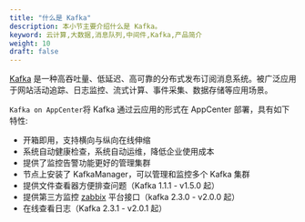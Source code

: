 ```yaml
---
title: "什么是 Kafka"
description: 本小节主要介绍什么是 Kafka。
keyword: 云计算,大数据,消息队列,中间件,Kafka,产品简介
weight: 10
draft: false
---
```


[Kafka](http://kafka.apache.org/) 是一种高吞吐量、低延迟、高可靠的分布式发布订阅消息系统。被广泛应用于网站活动追踪、日志监控、流式计算、事件采集、数据存储等应用场景。

`Kafka on AppCenter`将 Kafka 通过云应用的形式在 AppCenter 部署，具有如下特性:

- 开箱即用，支持横向与纵向在线伸缩
- 系统自动健康检查，系统自动运维，降低企业使用成本
- 提供了监控告警功能更好的管理集群
- 节点上安装了 KafkaManager，可以管理和监控多个 Kafka 集群
- 提供文件查看器方便排查问题（Kafka 1.1.1 - v1.5.0 起）
- 提供第三方监控 [zabbix](https://www.zabbix.com/) 平台接口（kafka 2.3.0 - v2.0.0 起）
- 在线查看日志（Kafka 2.3.1 - v2.0.1 起）
